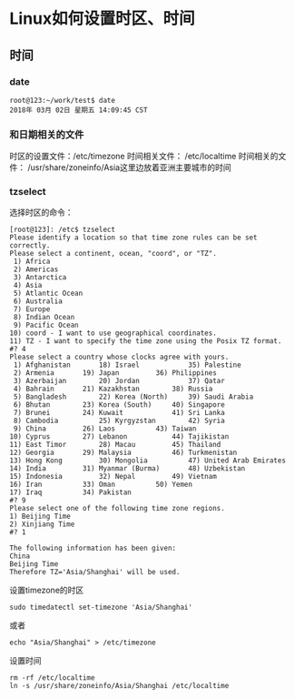 # Linux如何设置时区、时间

## 时间

### date

```
root@123:~/work/test$ date
2018年 03月 02日 星期五 14:09:45 CST
```



### 和日期相关的文件

时区的设置文件：/etc/timezone
时间相关文件： /etc/localtime
时间相关的文件： /usr/share/zoneinfo/Asia这里边放着亚洲主要城市的时间

### tzselect

选择时区的命令：



    [root@123]: /etc$ tzselect
    Please identify a location so that time zone rules can be set correctly.
    Please select a continent, ocean, "coord", or "TZ".
     1) Africa
     2) Americas
     3) Antarctica
     4) Asia
     5) Atlantic Ocean
     6) Australia
     7) Europe
     8) Indian Ocean
     9) Pacific Ocean
    10) coord - I want to use geographical coordinates.
    11) TZ - I want to specify the time zone using the Posix TZ format.
    #? 4
    Please select a country whose clocks agree with yours.
     1) Afghanistan       18) Israel            35) Palestine
     2) Armenia       19) Japan         36) Philippines
     3) Azerbaijan        20) Jordan            37) Qatar
     4) Bahrain       21) Kazakhstan        38) Russia
     5) Bangladesh        22) Korea (North)     39) Saudi Arabia
     6) Bhutan        23) Korea (South)     40) Singapore
     7) Brunei        24) Kuwait            41) Sri Lanka
     8) Cambodia          25) Kyrgyzstan        42) Syria
     9) China         26) Laos          43) Taiwan
    10) Cyprus        27) Lebanon           44) Tajikistan
    11) East Timor        28) Macau         45) Thailand
    12) Georgia       29) Malaysia          46) Turkmenistan
    13) Hong Kong         30) Mongolia          47) United Arab Emirates
    14) India         31) Myanmar (Burma)       48) Uzbekistan
    15) Indonesia         32) Nepal         49) Vietnam
    16) Iran          33) Oman          50) Yemen
    17) Iraq          34) Pakistan
    #? 9
    Please select one of the following time zone regions.
    1) Beijing Time
    2) Xinjiang Time
    #? 1
    
    The following information has been given:
    China
    Beijing Time
    Therefore TZ='Asia/Shanghai' will be used.



设置timezone的时区

```
sudo timedatectl set-timezone 'Asia/Shanghai'
```


或者

```
echo "Asia/Shanghai" > /etc/timezone
```



设置时间

```
rm -rf /etc/localtime
ln -s /usr/share/zoneinfo/Asia/Shanghai /etc/localtime
```

